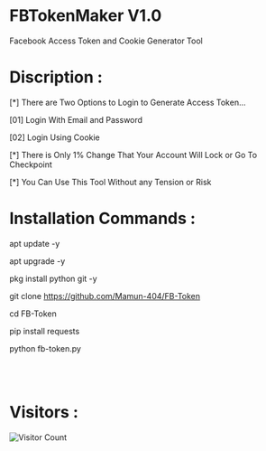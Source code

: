 # FBTokenMaker V1.0
Facebook Access Token and Cookie Generator Tool

# Discription :
[*] There are Two Options to Login to Generate Access Token...

[01] Login With Email and Password

[02] Login Using Cookie


[*] There is Only 1% Change That Your Account Will Lock or Go To Checkpoint

[*] You Can Use This Tool Without any Tension or Risk

# Installation Commands :
apt update -y

apt upgrade -y

pkg install python git -y

git clone https://github.com/Mamun-404/FB-Token

cd FB-Token

pip install requests

python fb-token.py


<br><br>
# Visitors :


![Visitor Count](https://profile-counter.glitch.me/ariyanahmedmamun/count.svg)

